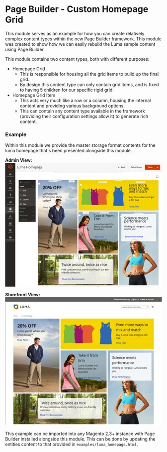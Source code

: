 # Page Builder - Custom Homepage Grid

This module serves as an example for how you can create relatively complex content types within the new Page Builder framework. This module was created to show how we can easily rebuild the Luma sample content using Page Builder.

This module contains two content types, both with different purposes:
- Homepage Grid
    - This is responsible for housing all the grid items to build up the final grid.
    - By design this content type can only contain grid items, and is fixed to having 5 children for our specific rigid grid.
- Homepage Grid Item
    - This acts very much like a row or a column, housing the internal content and providing various background options.
    - This can contain any content type available in the framework (providing their configuration settings allow it) to generate rich content.
    
### Example
Within this module we provide the master storage format contents for the luma homepage that's been presented alongside this module.

**Admin View:**
![Luma Homepage Admin](examples/luma_homepage_admin.png "Luma Homepage Admin")

**Storefront View:**
![Luma Homepage Storefront](examples/luma_homepage_storefront.png "Luma Homepage Storefront")

This example can be imported into any Magento 2.3+ instance with Page Builder installed alongside this module. This can be done by updating the entities content to that provided in `examples/luma_homepage.html`.
